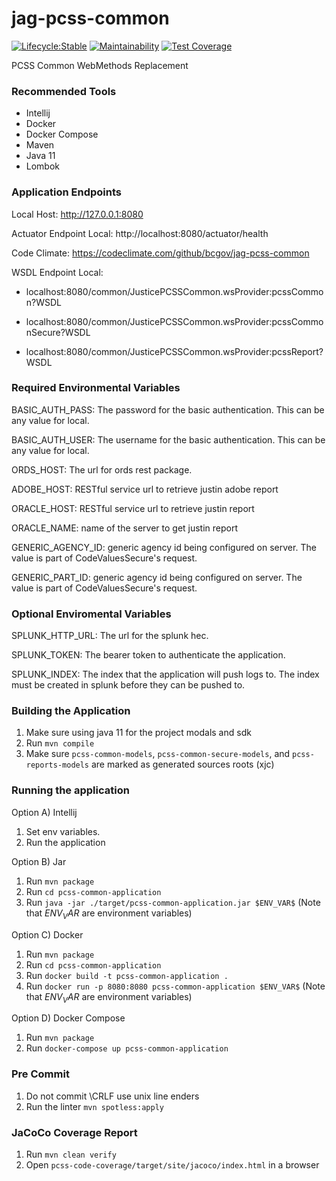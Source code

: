 # jag-pcss-common

[![Lifecycle:Stable](https://img.shields.io/badge/Lifecycle-Stable-97ca00)](https://github.com/bcgov/jag-pcss-common)
[![Maintainability](https://api.codeclimate.com/v1/badges/a492f352f279a2d1621e/maintainability)](https://codeclimate.com/github/bcgov/jag-pcss-common/maintainability)
[![Test Coverage](https://api.codeclimate.com/v1/badges/a492f352f279a2d1621e/test_coverage)](https://codeclimate.com/github/bcgov/jag-pcss-common/test_coverage)

PCSS Common WebMethods Replacement

### Recommended Tools
* Intellij
* Docker
* Docker Compose
* Maven
* Java 11
* Lombok

### Application Endpoints

Local Host: http://127.0.0.1:8080

Actuator Endpoint Local: http://localhost:8080/actuator/health

Code Climate: https://codeclimate.com/github/bcgov/jag-pcss-common

WSDL Endpoint Local:
* localhost:8080/common/JusticePCSSCommon.wsProvider:pcssCommon?WSDL

* localhost:8080/common/JusticePCSSCommon.wsProvider:pcssCommonSecure?WSDL

* localhost:8080/common/JusticePCSSCommon.wsProvider:pcssReport?WSDL


### Required Environmental Variables

BASIC_AUTH_PASS: The password for the basic authentication. This can be any value for local.

BASIC_AUTH_USER: The username for the basic authentication. This can be any value for local.

ORDS_HOST: The url for ords rest package.

ADOBE_HOST: RESTful service url to retrieve justin adobe report

ORACLE_HOST: RESTful service url to retrieve justin report

ORACLE_NAME: name of the server to get justin report

GENERIC_AGENCY_ID: generic agency id being configured on server. The value is part of CodeValuesSecure's request.

GENERIC_PART_ID: generic agency id being configured on server. The value is part of CodeValuesSecure's request.

### Optional Enviromental Variables
SPLUNK_HTTP_URL: The url for the splunk hec.

SPLUNK_TOKEN: The bearer token to authenticate the application.

SPLUNK_INDEX: The index that the application will push logs to. The index must be created in splunk
before they can be pushed to.

### Building the Application
1) Make sure using java 11 for the project modals and sdk
2) Run ```mvn compile```
3) Make sure ```pcss-common-models```, ```pcss-common-secure-models```, and ```pcss-reports-models``` are marked as generated sources roots (xjc)

### Running the application
Option A) Intellij
1) Set env variables.
2) Run the application

Option B) Jar
1) Run ```mvn package```
2) Run ```cd pcss-common-application```
3) Run ```java -jar ./target/pcss-common-application.jar $ENV_VAR$```  (Note that $ENV_VAR$ are environment variables)

Option C) Docker
1) Run ```mvn package```
2) Run ```cd pcss-common-application```
3) Run ```docker build -t pcss-common-application .```
4) Run ```docker run -p 8080:8080 pcss-common-application $ENV_VAR$```  (Note that $ENV_VAR$ are environment variables)

Option D) Docker Compose
1) Run ```mvn package```
2) Run ```docker-compose up pcss-common-application```

### Pre Commit
1) Do not commit \CRLF use unix line enders
2) Run the linter ```mvn spotless:apply```

### JaCoCo Coverage Report
1) Run ```mvn clean verify```
2) Open ```pcss-code-coverage/target/site/jacoco/index.html``` in a browser
